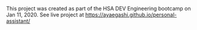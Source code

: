 This project was created as part of the HSA DEV Engineering bootcamp on Jan 11, 2020. See live project at https://ayaegashi.github.io/personal-assistant/